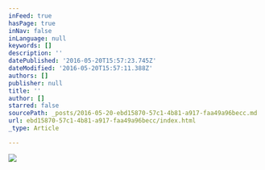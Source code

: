 ```yaml
---
inFeed: true
hasPage: true
inNav: false
inLanguage: null
keywords: []
description: ''
datePublished: '2016-05-20T15:57:23.745Z'
dateModified: '2016-05-20T15:57:11.388Z'
authors: []
publisher: null
title: ''
author: []
starred: false
sourcePath: _posts/2016-05-20-ebd15870-57c1-4b81-a917-faa49a96becc.md
url: ebd15870-57c1-4b81-a917-faa49a96becc/index.html
_type: Article

---
```

![](https://the-grid-user-content.s3-us-west-2.amazonaws.com/4fd41013-8909-45ca-8180-d5222cd25903.jpg)